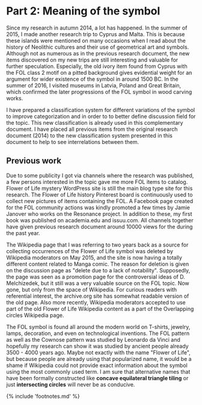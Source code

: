 # Part 2: Meaning of the symbol

Since my research in autumn 2014, a lot has happened. In the summer of 2015, I made another research trip to Cyprus and Malta. This is because these islands were mentioned on many occasions when I read about the history of Neolithic cultures and their use of geometrical art and symbols. Although not as numerous as in the previous research document, the new items discovered on my new trips are still interesting and valuable for further speculation. Especially, the old ivory item found from Cyprus with the FOL class 2 motif on a pitted background gives evidential weight for an argument for wider existence of the symbol in around 1500 BC. In the summer of 2016, I visited museums in Latvia, Poland and Great Britain, which confirmed the later progressions of the FOL symbol in wood carving works.

I have prepared a classification system for different variations of the symbol to improve categorization and in order to to better define discussion field for the topic. This new classification is already used in this complementary document. I have placed all previous items from the original research document (2014) to the new classification system presented in this document to help to see interrelations between them.

## Previous work

Due to some publicity I got via channels where the research was published, a few persons interested in the topic gave me more FOL items to catalog. Flower of Life mystery<!-- cite author="Marko Manninen" title="Flower of Life mystery WordPress site" date="2014" location="" type="blog" href="https://floweroflifemystery.wordpress.com" --> WordPress site is still the main blog type site for this research. The Flower of Life history Pinterest<!-- cite author="Marko Manninen" title="Flower of Life history Pinterest site" date="2014" location="" type="website" href="https://www.pinterest.com/markomanninen/flower-of-life-history/" --> board is continuously used to collect new pictures of items containing the FOL. A Facebook page<!-- cite author="Marko Manninen" title="Flower of Life history Facebook page" date="2014" location="" type="website" href="https://www.facebook.com/pages/Flower-of-Life-History/1510656742537643" --> created for the FOL community actions was kindly promoted a few times by Jamie Janover who works on the Resonance project<!-- cite author="resonance.is" title="Resonance Project Foundation" date="" location="" type="website" href="https://www.facebook.com/TheResonanceProject" -->. In addition to these, my first book was published on academia.edu<!-- cite author="Marko Manninen" title="Flower of Life artifacts at academia.edu" date="2014" location="" type="website" href="https://www.academia.edu/9644620/Artifacts_of_the_Flower_of_Life" --> and issuu.com<!-- cite author="Marko Manninen" title="Flower of Life artifacts at issuu.com" date="2014" location="" type="website" href="http://issuu.com/markotapiomanninen/docs/artifacts_of_the_flower_of_life" -->. All channels together have given previous research document around 10000 views for the during the past year.

The Wikipedia page that I was referring to two years back as a source for collecting occurrences of the Flower of Life symbol was deleted by Wikipedia moderators on May 2015, and the site is now having a totally different content related to Manga comic. The reason for deletion is given on the discussion page as "delete due to a lack of notability"<!-- cite author="wikipedia.org" title="Wikipedia Flower of Life discussion page" date="" location="" type="website" href="https://en.wikipedia.org/wiki/Wikipedia:Articles_for_deletion/Flower_of_Life_(2nd_nomination)" -->. Supposedly, the page was seen as a promotion page for the controversial ideas of D. Melchizedek, but it still was a very valuable source on the FOL topic. Now gone, but only from the space of Wikipedia. For curious readers with referential interest, the archive.org<!-- cite author="archive.org" title="Flower of Life archive" date="" location="" type="website" href="http://web.archive.org/web/20150413033856/http://en.wikipedia.org/wiki/Flower_of_Life" --> site has somewhat readable version of the old page. Also more recently, Wikipedia moderators accepted to use part of the old Flower of Life Wikipedia content as a part of the Overlapping circles Wikipedia page<!-- cite author="wikipedia.org" title="Wikipedia Overlapping circles page" date="" location="" type="website" href="https://en.wikipedia.org/wiki/Overlapping_circles_grid#Modern_usage" -->.

The FOL symbol is found all around the modern world on T-shirts, jewelry<!-- cite author="David Weitzman" title="Ka Gold Jewelry (affiliate)" date="" location="" type="website" href="http://www.ka-gold-jewelry.com/index.php?ref=2682" -->, lamps, decoration, and even on technological inventions. The FOL pattern as well as the Cownose pattern<!-- cite author="Leonardo da Vinci" title="Studies on lunes - Codex Atlanticus" date="1637" location="Fol 172 v-a" type="book" href="#" --> was studied by Leonardo da Vinci and hopefully my research can show it was studied by ancient people already 3500 - 4000 years ago. Maybe not exactly with the name "Flower of Life", but because people are already using that popularized name, it would be a shame if Wikipedia could not provide exact information about the symbol using the most commonly used term. I am sure that alternative names that have been formally constructed like **concave equilateral triangle tiling** or just **intersecting circles** will never be as conducive.

{% include 'footnotes.md' %}
